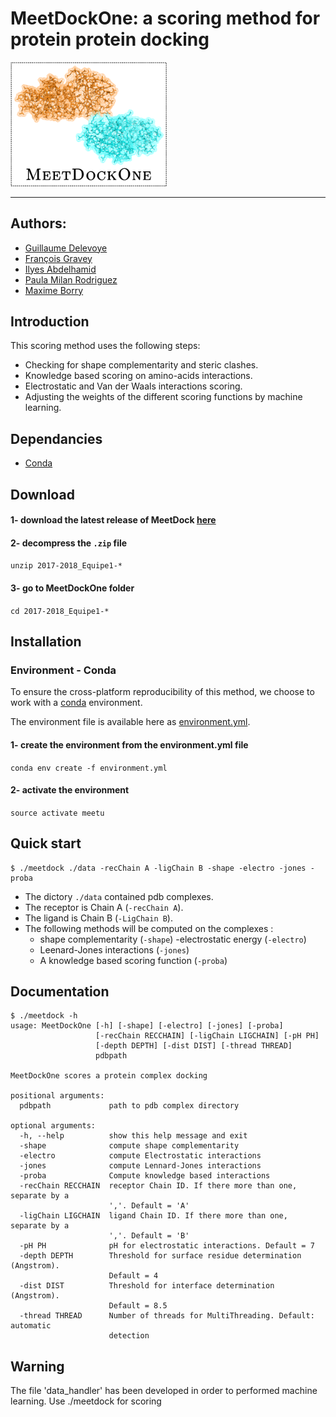 # MeetDockOne: a scoring method for protein protein docking

<img src="./images/logo.png" width="250">

---

## Authors:  
- [Guillaume Delevoye](https://github.com/GDelevoye)  
- [François Gravey](https://github.com/fgravey)  
- [Ilyes Abdelhamid](https://github.com/IlyesAbdelhamid)  
- [Paula Milan Rodriguez](https://github.com/PaulaMilanRguez)  
- [Maxime Borry](https://github.com/maxibor)  

## Introduction

This scoring method uses the following steps:

- Checking for shape complementarity and steric clashes.
- Knowledge based scoring on amino-acids interactions.
- Electrostatic and Van der Waals interactions scoring.
- Adjusting the weights of the different scoring functions by machine learning.

## Dependancies

- [Conda](https://conda.io/docs/)

## Download

#### 1- download the latest release of MeetDock [here](https://github.com/meetU-MasterStudents/2017-2018_Equipe1/releases/latest)

#### 2- decompress the `.zip` file

`unzip 2017-2018_Equipe1-*`

#### 3- go to MeetDockOne folder

`cd 2017-2018_Equipe1-*`

## Installation

### Environment - Conda

To ensure the cross-platform reproducibility of this method, we choose to work with a [conda](https://conda.io) environment.

The environment file is available here as [environment.yml](./environment.yml).

#### 1- create the environment from the environment.yml file

`conda env create -f environment.yml`

#### 2- activate the environment

`source activate meetu`


## Quick start

```
$ ./meetdock ./data -recChain A -ligChain B -shape -electro -jones -proba
```
- The dictory `./data` contained pdb complexes.  
- The receptor is Chain A (`-recChain A`).  
- The ligand is Chain B (`-LigChain B`).  
- The following methods will be computed on the complexes :    
    - shape complementarity (`-shape`)
    -electrostatic energy (`-electro`)
    - Leenard-Jones interactions (`-jones`)
    - A knowledge based scoring function (`-proba`)


## Documentation

```
$ ./meetdock -h
usage: MeetDockOne [-h] [-shape] [-electro] [-jones] [-proba]
                   [-recChain RECCHAIN] [-ligChain LIGCHAIN] [-pH PH]
                   [-depth DEPTH] [-dist DIST] [-thread THREAD]
                   pdbpath

MeetDockOne scores a protein complex docking

positional arguments:
  pdbpath             path to pdb complex directory

optional arguments:
  -h, --help          show this help message and exit
  -shape              compute shape complementarity
  -electro            compute Electrostatic interactions
  -jones              compute Lennard-Jones interactions
  -proba              Compute knowledge based interactions
  -recChain RECCHAIN  receptor Chain ID. If there more than one, separate by a
                      ','. Default = 'A'
  -ligChain LIGCHAIN  ligand Chain ID. If there more than one, separate by a
                      ','. Default = 'B'
  -pH PH              pH for electrostatic interactions. Default = 7
  -depth DEPTH        Threshold for surface residue determination (Angstrom).
                      Default = 4
  -dist DIST          Threshold for interface determination (Angstrom).
                      Default = 8.5
  -thread THREAD      Number of threads for MultiThreading. Default: automatic
                      detection
```
## Warning  
The file 'data_handler' has been developed in order to performed machine learning. Use ./meetdock for scoring

